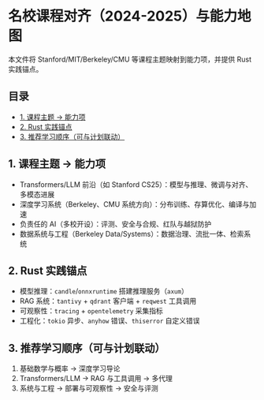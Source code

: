 # 名校课程对齐（2024-2025）与能力地图

本文件将 Stanford/MIT/Berkeley/CMU 等课程主题映射到能力项，并提供 Rust 实践锚点。

## 目录

- [1. 课程主题 → 能力项](#1-课程主题--能力项)
- [2. Rust 实践锚点](#2-rust-实践锚点)
- [3. 推荐学习顺序（可与计划联动）](#3-推荐学习顺序可与计划联动)

## 1. 课程主题 → 能力项

- Transformers/LLM 前沿（如 Stanford CS25）：模型与推理、微调与对齐、多模态进展
- 深度学习系统（Berkeley、CMU 系统方向）：分布训练、存算优化、编译与加速
- 负责任的 AI（多校开设）：评测、安全与合规、红队与越狱防护
- 数据系统与工程（Berkeley Data/Systems）：数据治理、流批一体、检索系统

## 2. Rust 实践锚点

- 模型推理：`candle`/`onnxruntime` 搭建推理服务（`axum`）
- RAG 系统：`tantivy` + `qdrant` 客户端 + `reqwest` 工具调用
- 可观察性：`tracing` + `opentelemetry` 采集指标
- 工程化：`tokio` 异步、`anyhow` 错误、`thiserror` 自定义错误

## 3. 推荐学习顺序（可与计划联动）

1) 基础数学与概率 → 深度学习导论
2) Transformers/LLM → RAG 与工具调用 → 多代理
3) 系统与工程 → 部署与可观察性 → 安全与评测
